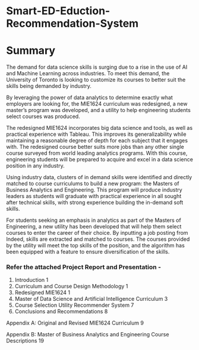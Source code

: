 # Smart-ED-Eduction-Recommendation-System

# Summary

The demand for data science skills is surging due to a rise in the use of AI and Machine Learning across industries. To meet this demand, the University of Toronto is looking to customize its courses to better suit the skills being demanded by industry. 

By leveraging the power of data analytics to determine exactly what employers are looking for, the MIE1624 curriculum was redesigned, a new master’s program was developed, and a utility to help engineering students select courses was produced. 

The redesigned MIE1624 incorporates big data science and tools, as well as practical experience with Tableau. This improves its generalizability while maintaining a reasonable degree of depth for each subject that it engages with. The redesigned course better suits more jobs than any other single course surveyed from world leading analytics programs. With this course, engineering students will be prepared to acquire and excel in a data science position in any industry.

Using industry data, clusters of in demand skills were identified and directly matched to course curriculums to build a new program: the Masters of Business Analytics and Engineering. This program will produce industry leaders as students will graduate with practical experience in all sought after technical skills, with strong experience building the in-demand soft skills.

For students seeking an emphasis in analytics as part of the Masters of Engineering, a new utility has been developed that will help them select courses to enter the career of their choice. By inputting a job posting from Indeed, skills are extracted and matched to courses. The courses provided by the utility will meet the top skills of the position, and the algorithm has been equipped with a feature to ensure diversification of the skills.


### Refer the attached Project Report and Presentation - 

1. Introduction	1
2. Curriculum and Course Design Methodology	1
3. Redesigned MIE1624	1
4. Master of Data Science and Artificial Intelligence Curriculum	3
5. Course Selection Utility Recommender System	7
6. Conclusions and Recommendations	8

Appendix A: Original and Revised MIE1624 Curriculum	9

Appendix B: Master of Business Analytics and Engineering Course Descriptions	19

